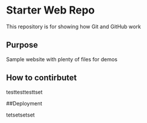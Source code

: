 # Starter Web Repo

This repository is for showing how Git and GitHub work

## Purpose

Sample website with plenty of files for demos


## How to contirbutet

testtesttesttset

##Deployment


tetsetsetset

